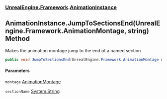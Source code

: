 ### [UnrealEngine.Framework](./UnrealEngine-Framework.md 'UnrealEngine.Framework').[AnimationInstance](./UnrealEngine-Framework-AnimationInstance.md 'UnrealEngine.Framework.AnimationInstance')
## AnimationInstance.JumpToSectionsEnd(UnrealEngine.Framework.AnimationMontage, string) Method
Makes the animation montage jump to the end of a named section  
```csharp
public void JumpToSectionsEnd(UnrealEngine.Framework.AnimationMontage montage, string sectionName);
```
#### Parameters
<a name='UnrealEngine-Framework-AnimationInstance-JumpToSectionsEnd(UnrealEngine-Framework-AnimationMontage_string)-montage'></a>
`montage` [AnimationMontage](./UnrealEngine-Framework-AnimationMontage.md 'UnrealEngine.Framework.AnimationMontage')  
  
<a name='UnrealEngine-Framework-AnimationInstance-JumpToSectionsEnd(UnrealEngine-Framework-AnimationMontage_string)-sectionName'></a>
`sectionName` [System.String](https://docs.microsoft.com/en-us/dotnet/api/System.String 'System.String')  
  
